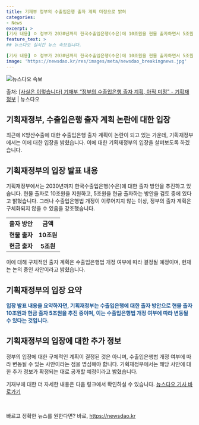 ```yaml
---
title: 기재부 정부의 수출입은행 출자 계획 미정으로 밝혀
categories:
- News
excerpt: >
[기사 내용] ㅇ 정부가 2030년까지 한국수출입은행(수은)에 10조원을 현물 출자하면서 5조원을 현금 출자…
feature_text: >
## 뉴스다오 실시간 뉴스 속보입니다.

[기사 내용] ㅇ 정부가 2030년까지 한국수출입은행(수은)에 10조원을 현물 출자하면서 5조원을 현금 출자…
image: 'https://newsdao.kr/res/images/meta/newsdao_breakingnews.jpg'
---
```


![뉴스다오 속보](https://newsdao.kr/res/images/meta/newsdao_breakingnews.jpg)

<p>출처: <a href="https://newsdao.kr/3081" rel="dofollow">[사실은 이렇습니다] 기재부 “정부의 수출입은행 출자 계획, 아직 미정” - 기획재정부</a> | 뉴스다오</p>

<h2>기획재정부, 수출입은행 출자 계획 논란에 대한 입장</h2>
<p data-ke-size="size16">최근에 K방산수출에 대한 수출입은행 출자 계획이 논란이 되고 있는 가운데, 기획재정부에서는 이에 대한 입장을 밝혔습니다. 이에 대한 기획재정부의 입장을 살펴보도록 하겠습니다.</p>

<h2 data-ke-size="size26">기획재정부의 입장 발표 내용</h2>
<p data-ke-size="size16">기획재정부에서는 2030년까지 한국수출입은행(수은)에 대한 출자 방안을 추진하고 있습니다. 현물 출자로 10조원을 지원하고, 5조원을 현금 출자하는 방안을 검토 중에 있다고 밝혔습니다. 그러나 수출입은행법 개정이 이루어지지 않는 이상, 정부의 출자 계획은 구체화되지 않을 수 있음을 강조했습니다.</p>
<table>
	<tr>
		<td style="text-align: center; height: 17px;"><b>출자 방안</b></td>
		<td style="text-align: center; height: 17px;"><b>금액</b></td>
	</tr>
	<tr>
		<td style="text-align: center; height: 17px;"><b>현물 출자</b></td>
		<td style="text-align: center; height: 17px;"><b>10조원</b></td>
	</tr>
	<tr>
		<td style="text-align: center; height: 17px;"><b>현금 출자</b></td>
		<td style="text-align: center; height: 17px;"><b>5조원</b></td>
	</tr>
</table>
<p data-ke-size="size16">이에 대해 구체적인 출자 계획은 수출입은행법 개정 여부에 따라 결정될 예정이며, 현재는 논의 중인 사안이라고 밝혔습니다.</p>

<h2 data-ke-size="size26">기획재정부의 입장 요약</h2>
<p data-ke-size="size16"><b><span style="color: #1a5490;">입장 발표 내용을 요약하자면, 기획재정부는 수출입은행에 대한 출자 방안으로 현물 출자 10조원과 현금 출자 5조원을 추진 중이며, 이는 수출입은행법 개정 여부에 따라 변동될 수 있다는 것입니다.</span></b></p>

<h2 data-ke-size="size26">기획재정부의 입장에 대한 추가 정보</h2>
<p data-ke-size="size16">정부의 입장에 대한 구체적인 계획이 결정된 것은 아니며, 수출입은행법 개정 여부에 따라 변동될 수 있는 사안이라는 점을 명심해야 합니다. 기획재정부에서는 해당 사안에 대한 추가 정보가 확정되는 대로 공개할 예정이라고 밝혔습니다.</p>
<p data-ke-size="size16">기재부에 대한 더 자세한 내용은 다음 링크에서 확인하실 수 있습니다. <a href="https://newsdao.kr/3081">뉴스다오 기사 바로가기</a></p>
<p data-ke-size="size16">&nbsp;</p> 

빠르고 정확한 뉴스를 원한다면? 바로, <a href="https://newsdao.kr" rel="dofollow">https://newsdao.kr</a>


    
